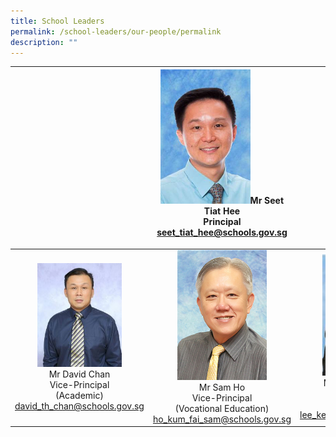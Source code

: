 ```yaml
---
title: School Leaders
permalink: /school-leaders/our-people/permalink
description: ""
---
```

|  | <img src="/images/principal.jpg" style="width:65%">Mr Seet Tiat Hee<br>Principal<br>seet_tiat_hee@schools.gov.sg</p> |  |
|:---:|:---:|:---:|
|<img src="/images/vp.jpg" style="width:65%"><br>Mr David Chan<br>Vice-Principal <br>(Academic)<br>david_th_chan@schools.gov.sg | <img src="/images/vp1.jpg" style="width:65%"><br>Mr Sam Ho<br>Vice-Principal<br>(Vocational Education)<br>ho_kum_fai_sam@schools.gov.sg | <img src="/images/vp2.jpg" style="width:65%"><br>Mdm Lee Kee Meng<br>Vice-Principal<br>(Administration)<br>lee_kee_meng@schools.gov.sg |